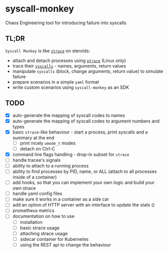 # syscall-monkey
Chaos Engineering tool for introducing failure into syscalls


## TL;DR

`Syscall Monkey` is like [`strace`](https://man7.org/linux/man-pages/man1/strace.1.html) on steroids:

- attach and detach processes using [`ptrace`](https://man7.org/linux/man-pages/man2/ptrace.2.html) (Linux only)
- trace their [`syscalls`](https://man7.org/linux/man-pages/man2/syscalls.2.html) - names, arguments, return values
- manipulate `syscalls` (block, change arguments, return value) to simulate failure
- prepare scenarios in a simple `yaml` format
- write custom scenarios using `syscall-monkey` as an SDK

## TODO

- [x] auto-generate the mapping of syscall codes to names
- [x] auto-generate the mapping of syscall codes to argument numbers and types
- [x] basic `strace`-like behaviour - start a process, print syscalls and a summary at the end
  - [ ] print nicely `umode_t` modes
  - [ ] detach on Ctrl-C
- [x] command line flags handling - drop-in subset for `strace`
- [ ] handle tracee's signals
- [ ] ability to attach to a running process
- [ ] ability to find processes by PID, name, or ALL (attach to all processes inside of a container)
- [ ] add hooks, so that you can implement your own logic and build your own strace
- [ ] handle yaml config files
- [ ] make sure it works in a container as a side car
- [ ] add an option of HTTP server with an interface to update the stats ()
- [ ] prometheus metrics
- [ ] documentation on how to use
  - [ ] installation
  - [ ] basic strace usage
  - [ ] attaching strace usage
  - [ ] sidecar container for Kubernetes
  - [ ] using the REST api to change the behaviour
